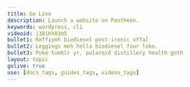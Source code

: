 ```yaml
---
title: Go Live
description: Launch a website on Pantheon.
keywords: wordpress, cli
videoid: j38ihh83m5
bullet1: Keffiyeh biodiesel post-ironic offal
bullet2: Leggings meh hella biodiesel four loko.
bullet3: Poke tumblr yr, polaroid distillery health goth
layout: topic
golive: true
use: [docs_tags, guides_tags, videos_tags]
---
```

